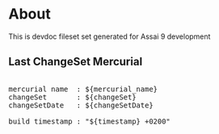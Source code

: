 # About

This is devdoc fileset set generated for Assai 9 development 

## Last ChangeSet Mercurial

<pre> 
mercurial name  : ${mercurial_name}
changeSet       : ${changeSet}
changeSetDate   : ${changeSetDate}

build timestamp : "${timestamp} +0200"
</pre>